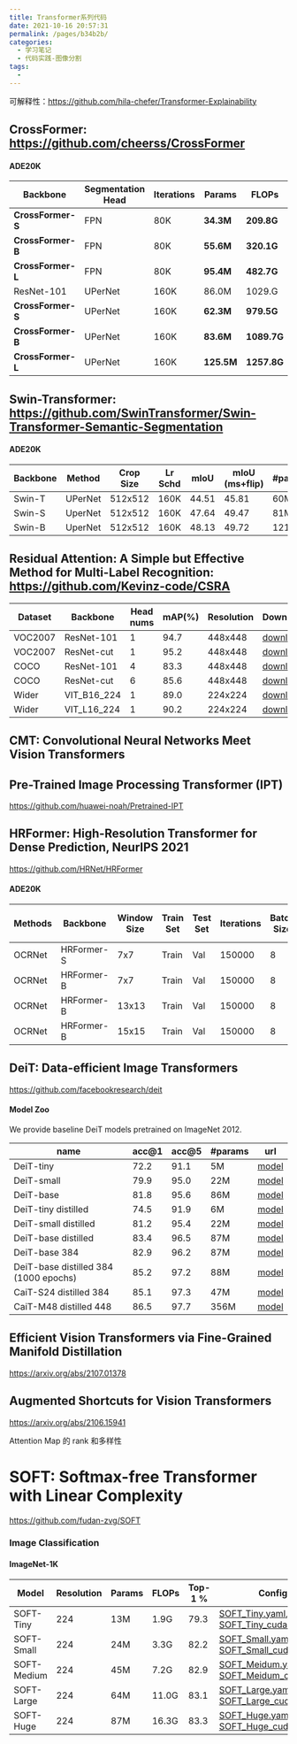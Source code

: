 ```yaml
---
title: Transformer系列代码
date: 2021-10-16 20:57:31
permalink: /pages/b34b2b/
categories:
  - 学习笔记
  - 代码实践-图像分割
tags:
  - 
---
```

可解释性：https://github.com/hila-chefer/Transformer-Explainability



## CrossFormer: https://github.com/cheerss/CrossFormer

#### ADE20K

| Backbone          | Segmentation Head | Iterations | Params     | FLOPs       | IOU      | MS IOU   |
| ----------------- | ----------------- | ---------- | ---------- | ----------- | -------- | -------- |
| **CrossFormer-S** | FPN               | 80K        | **34.3M**  | **209.8G**  | **46.4** | -        |
| **CrossFormer-B** | FPN               | 80K        | **55.6M**  | **320.1G**  | **48.0** | -        |
| **CrossFormer-L** | FPN               | 80K        | **95.4M**  | **482.7G**  | **49.1** | -        |
| ResNet-101        | UPerNet           | 160K       | 86.0M      | 1029.G      | 44.9     | -        |
| **CrossFormer-S** | UPerNet           | 160K       | **62.3M**  | **979.5G**  | **47.6** | **48.4** |
| **CrossFormer-B** | UPerNet           | 160K       | **83.6M**  | **1089.7G** | **49.7** | **50.6** |
| **CrossFormer-L** | UPerNet           | 160K       | **125.5M** | **1257.8G** | **50.4** | **51.4** |



## Swin-Transformer: https://github.com/SwinTransformer/Swin-Transformer-Semantic-Segmentation

#### ADE20K

| Backbone | Method  | Crop Size | Lr Schd | mIoU  | mIoU (ms+flip) | #params | FLOPs |
| -------- | ------- | --------- | ------- | ----- | -------------- | ------- | ----- |
| Swin-T   | UPerNet | 512x512   | 160K    | 44.51 | 45.81          | 60M     | 945G  |
| Swin-S   | UperNet | 512x512   | 160K    | 47.64 | 49.47          | 81M     | 1038G |
| Swin-B   | UperNet | 512x512   | 160K    | 48.13 | 49.72          | 121M    | 1188G |



## Residual Attention: A Simple but Effective Method for Multi-Label Recognition: https://github.com/Kevinz-code/CSRA

| Dataset | Backbone    | Head nums | mAP(%) | Resolution | Download                                                     |
| ------- | ----------- | --------- | ------ | ---------- | ------------------------------------------------------------ |
| VOC2007 | ResNet-101  | 1         | 94.7   | 448x448    | [download](https://drive.google.com/u/0/uc?export=download&confirm=bXcv&id=1cQSRI_DWyKpLa0tvxltoH9rM4IZMIEWJ) |
| VOC2007 | ResNet-cut  | 1         | 95.2   | 448x448    | [download](https://drive.google.com/u/0/uc?export=download&confirm=otx_&id=1bzSsWhGG-zUNQRMB7rQCuPMqLZjnrzFh) |
| COCO    | ResNet-101  | 4         | 83.3   | 448x448    | [download](https://drive.google.com/u/0/uc?export=download&confirm=EWtH&id=1e_WzdVgF_sQc--ubN-DRnGVbbJGSJEZa) |
| COCO    | ResNet-cut  | 6         | 85.6   | 448x448    | [download](https://drive.google.com/u/0/uc?export=download&confirm=uEcu&id=17FgLUe_vr5sJX6_TT-MPdP5TYYAcVEPF) |
| Wider   | VIT_B16_224 | 1         | 89.0   | 224x224    | [download](https://drive.google.com/u/0/uc?id=1qkJgWQ2EOYri8ITLth_wgnR4kEsv0bfj&export=download) |
| Wider   | VIT_L16_224 | 1         | 90.2   | 224x224    | [download](https://drive.google.com/u/0/uc?id=1da8D7UP9cMCgKO0bb1gyRvVqYoZ3Wh7O&export=download) |





## CMT: Convolutional Neural Networks Meet Vision Transformers



## **Pre**-Trained Image Processing Transformer (IPT)

https://github.com/huawei-noah/Pretrained-IPT



## HRFormer: High-Resolution Transformer for Dense Prediction, NeurIPS 2021

https://github.com/HRNet/HRFormer

#### ADE20K

| Methods | Backbone   | Window Size | Train Set | Test Set | Iterations | Batch Size | OHEM | mIoU | mIoU (Multi-Scale) | Log                                                          | ckpt                                                         | script                                                       |
| ------- | ---------- | ----------- | --------- | -------- | ---------- | ---------- | ---- | ---- | ------------------ | ------------------------------------------------------------ | ------------------------------------------------------------ | ------------------------------------------------------------ |
| OCRNet  | HRFormer-S | 7x7         | Train     | Val      | 150000     | 8          | Yes  | 44.0 | 45.1               | [log](https://1drv.ms/u/s!Ai-PFrdirDvwj3EehoEZZUDMX0NU?e=F8HAQi) | [ckpt](https://1drv.ms/u/s!Ai-PFrdirDvwj28i74aN6_Zk4clX?e=CWGOcd) | [script](https://github.com/HRNet/HRFormer/blob/main/seg/scripts/ade20k/hrt/run_hrt_small_ocr_v2_ohem.sh) |
| OCRNet  | HRFormer-B | 7x7         | Train     | Val      | 150000     | 8          | Yes  | 46.3 | 47.6               | [log](https://1drv.ms/u/s!Ai-PFrdirDvwj265qyyZ74PKjfqm?e=Cj7TGl) | [ckpt](https://1drv.ms/u/s!Ai-PFrdirDvwj3epNJ-QFF33tZtr?e=df3fQk) | [script](https://github.com/HRNet/HRFormer/blob/main/seg/scripts/ade20k/hrt/run_hrt_base_ocr_v2_ohem.sh) |
| OCRNet  | HRFormer-B | 13x13       | Train     | Val      | 150000     | 8          | Yes  | 48.7 | 50.0               | [log](https://1drv.ms/u/s!Ai-PFrdirDvwkAjmpl5jj0sXz2v-?e=sfhyI4) | [ckpt](https://1drv.ms/u/s!Ai-PFrdirDvwj3oTs_gVPzFDjdyU?e=yjGRKz) | [script](https://github.com/HRNet/HRFormer/blob/main/seg/scripts/ade20k/hrt/run_hrt_base_ocr_v2_ohem_w13.sh) |
| OCRNet  | HRFormer-B | 15x15       | Train     | Val      | 150000     | 8          | Yes  | -    | -                  | -                                                            | -                                                            | -                                                            |







## DeiT: Data-efficient Image Transformers

https://github.com/facebookresearch/deit

#### Model Zoo

We provide baseline DeiT models pretrained on ImageNet 2012.

| name                                  | acc@1 | acc@5 | #params | url                                                          |
| ------------------------------------- | ----- | ----- | ------- | ------------------------------------------------------------ |
| DeiT-tiny                             | 72.2  | 91.1  | 5M      | [model](https://dl.fbaipublicfiles.com/deit/deit_tiny_patch16_224-a1311bcf.pth) |
| DeiT-small                            | 79.9  | 95.0  | 22M     | [model](https://dl.fbaipublicfiles.com/deit/deit_small_patch16_224-cd65a155.pth) |
| DeiT-base                             | 81.8  | 95.6  | 86M     | [model](https://dl.fbaipublicfiles.com/deit/deit_base_patch16_224-b5f2ef4d.pth) |
| DeiT-tiny distilled                   | 74.5  | 91.9  | 6M      | [model](https://dl.fbaipublicfiles.com/deit/deit_tiny_distilled_patch16_224-b40b3cf7.pth) |
| DeiT-small distilled                  | 81.2  | 95.4  | 22M     | [model](https://dl.fbaipublicfiles.com/deit/deit_small_distilled_patch16_224-649709d9.pth) |
| DeiT-base distilled                   | 83.4  | 96.5  | 87M     | [model](https://dl.fbaipublicfiles.com/deit/deit_base_distilled_patch16_224-df68dfff.pth) |
| DeiT-base 384                         | 82.9  | 96.2  | 87M     | [model](https://dl.fbaipublicfiles.com/deit/deit_base_patch16_384-8de9b5d1.pth) |
| DeiT-base distilled 384 (1000 epochs) | 85.2  | 97.2  | 88M     | [model](https://dl.fbaipublicfiles.com/deit/deit_base_distilled_patch16_384-d0272ac0.pth) |
| CaiT-S24 distilled 384                | 85.1  | 97.3  | 47M     | [model](https://github.com/facebookresearch/deit/blob/main/README_cait.md) |
| CaiT-M48 distilled 448                | 86.5  | 97.7  | 356M    | [model](https://github.com/facebookresearch/deit/blob/main/README_cait.md) |



## Efficient Vision Transformers via Fine-Grained Manifold Distillation

https://arxiv.org/abs/2107.01378



## Augmented Shortcuts for Vision Transformers

https://arxiv.org/abs/2106.15941

Attention Map  的 rank 和多样性



# SOFT: Softmax-free Transformer with Linear Complexity

https://github.com/fudan-zvg/SOFT

### Image Classification

#### ImageNet-1K

| Model       | Resolution | Params | FLOPs | Top-1 % | Config                                                       |
| ----------- | ---------- | ------ | ----- | ------- | ------------------------------------------------------------ |
| SOFT-Tiny   | 224        | 13M    | 1.9G  | 79.3    | [SOFT_Tiny.yaml](https://github.com/fudan-zvg/SOFT/blob/master/config/SOFT_Tiny.yaml), [SOFT_Tiny_cuda.yaml](https://github.com/fudan-zvg/SOFT/blob/master/config/SOFT_Tiny_cuda.yaml) |
| SOFT-Small  | 224        | 24M    | 3.3G  | 82.2    | [SOFT_Small.yaml](https://github.com/fudan-zvg/SOFT/blob/master/config/SOFT_Small.yaml), [SOFT_Small_cuda.yaml](https://github.com/fudan-zvg/SOFT/blob/master/config/SOFT_Small_cuda.yaml) |
| SOFT-Medium | 224        | 45M    | 7.2G  | 82.9    | [SOFT_Meidum.yaml](https://github.com/fudan-zvg/SOFT/blob/master/config/SOFT_Medium.yaml), [SOFT_Meidum_cuda.yaml](https://github.com/fudan-zvg/SOFT/blob/master/config/SOFT_Medium_cuda.yaml) |
| SOFT-Large  | 224        | 64M    | 11.0G | 83.1    | [SOFT_Large.yaml](https://github.com/fudan-zvg/SOFT/blob/master/config/SOFT_Large.yaml), [SOFT_Large_cuda.yaml](https://github.com/fudan-zvg/SOFT/blob/master/config/SOFT_Large_cuda.yaml) |
| SOFT-Huge   | 224        | 87M    | 16.3G | 83.3    | [SOFT_Huge.yaml](https://github.com/fudan-zvg/SOFT/blob/master/config/SOFT_Huge.yaml), [SOFT_Huge_cuda.yaml](https://github.com/fudan-zvg/SOFT/blob/master/config/SOFT_Huge_cuda.yaml) |